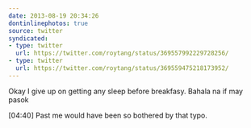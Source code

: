 ```yaml
---
date: 2013-08-19 20:34:26
dontinlinephotos: true
source: twitter
syndicated:
- type: twitter
  url: https://twitter.com/roytang/status/369557992229728256/
- type: twitter
  url: https://twitter.com/roytang/status/369559475218173952/
---
```


Okay I give up on getting any sleep before breakfasy. Bahala na if may pasok

<time>[04:40]</time> Past me would have been so bothered by that typo.